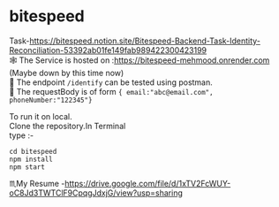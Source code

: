 # bitespeed
Task-https://bitespeed.notion.site/Bitespeed-Backend-Task-Identity-Reconciliation-53392ab01fe149fab989422300423199            
🕸️ The Service is hosted on :https://bitespeed-mehmood.onrender.com   (Maybe down by this time now)          
🦖 The endpoint ```/identify``` can be tested using postman.  
📘 The requestBody is of form ```{
email:"abc@email.com",
phoneNumber:"122345"}```  
                                

To run it on local.   
Clone the repository.In Terminal  
type   :-
```
cd bitespeed
npm install 
npm start
```

♏My Resume -https://drive.google.com/file/d/1xTV2FcWUY-oC8Jd3TWTClF9CpqgJdxjG/view?usp=sharing


